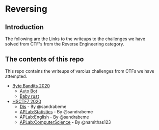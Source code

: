 # Reversing

## Introduction

The following are the Links to the writeups to the challenges we have solved from CTF's from the Reverse Engineering category.

## The contents of this repo

This repo contains the writeups of varoius challenges from CTFs we have attempted.

- [Byte Bandits 2020](https://ctftime.org/event/1022)
	- [Auto Bot](../ByteBandits20/auto_bot/)
	- [Baby rust](../ByteBandits20/baby_rust/)
- [HSCTF7 2020](https://ctftime.org/event/939)
    - [Dis](../HSCTF7/Dis/) - By @sandrabeme
    - [APLab:Statistics](../HSCTF7/Statistics/) - By @sandrabeme
    - [APLab:English](../HSCTF7/APLabEnglish/) - By @sandrabeme
    - [APLab:ComputerScience](../HSCTF7/ComputerScience/) - By @namithas123
